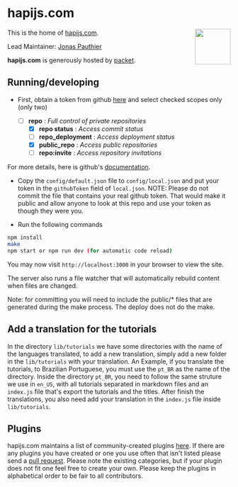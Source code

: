 # hapijs.com

<a href="https://www.packet.net"><img src="https://www.packet.net/assets/images/logo-main.png" height="80px" align="right"/></a>

This is the home of [hapijs.com](http://hapijs.com).

Lead Maintainer: [Jonas Pauthier](https://github.com/Nargonath)

**hapijs.com** is generously hosted by [packet](https://www.packet.net).

## Running/developing

* First, obtain a token from github [here](https://github.com/settings/tokens/new) and select checked scopes only (only two)

  - [ ] **repo**              :   *Full control of private repositories*
    - [x] **repo status**     :   *Access commit status*
    - [ ] **repo_deployment** :   *Access deployment status*
    - [x] **public_repo**     :   *Access public repositories*
    - [ ] **repo:invite**     :   *Access repository invitations*
 
For more details, here is github's [documentation](https://help.github.com/en/articles/creating-a-personal-access-token-for-the-command-line).

* Copy the `config/default.json` file to `config/local.json` and put your token in the `githubToken` field of `local.json`. NOTE: Please do not commit the file that contains your real github token. That would make it public and allow anyone to look at this repo and use your token as though they were you.

* Run the following commands

```bash
npm install
make
npm start or npm run dev (for automatic code reload)
```

You may now visit `http://localhost:3000` in your browser to view the site.

The server also runs a file watcher that will automatically rebuild content when files are changed.

Note: for committing you will need to include the public/* files that are generated during the make process.  The deploy does not do the make.

## Add a translation for the tutorials
In the directory `lib/tutorials` we have some directories with the name of the languages translated, to add a new translation, simply add a new folder in the `lib/tutorials` with your translation.
An Example, if you translate the tutorials, to Brazilian Portuguese, you must use the `pt_BR` as the name of the directory.
Inside the directory `pt_BR`, you need to follow the same struture we use in `en_US`, with all tutorials separated in markdown files and an `index.js` file that's export the tutorials and the titles.
After finish the translations, you also need add your translation in the `index.js` file inside `lib/tutorials`.

## Plugins
hapijs.com maintains a list of community-created plugins [here](http://hapijs.com/plugins). If there are any plugins you have created or one you use often that isn't listed please send a [pull request](https://github.com/hapijs/hapijs.com/blob/master/lib/plugins.js). Please note the existing categories, but if your plugin does not fit one feel free to create your own. Please keep the plugins in alphabetical order to be fair to all contributors.
